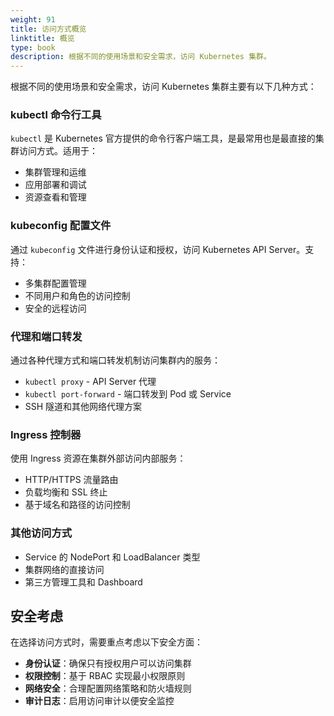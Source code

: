 ```yaml
---
weight: 91
title: 访问方式概览
linktitle: 概览
type: book
description: 根据不同的使用场景和安全需求，访问 Kubernetes 集群。
---
```


根据不同的使用场景和安全需求，访问 Kubernetes 集群主要有以下几种方式：

### kubectl 命令行工具

`kubectl` 是 Kubernetes 官方提供的命令行客户端工具，是最常用也是最直接的集群访问方式。适用于：

- 集群管理和运维
- 应用部署和调试
- 资源查看和管理

### kubeconfig 配置文件

通过 `kubeconfig` 文件进行身份认证和授权，访问 Kubernetes API Server。支持：

- 多集群配置管理
- 不同用户和角色的访问控制
- 安全的远程访问

### 代理和端口转发

通过各种代理方式和端口转发机制访问集群内的服务：

- `kubectl proxy` - API Server 代理
- `kubectl port-forward` - 端口转发到 Pod 或 Service
- SSH 隧道和其他网络代理方案

### Ingress 控制器

使用 Ingress 资源在集群外部访问内部服务：

- HTTP/HTTPS 流量路由
- 负载均衡和 SSL 终止
- 基于域名和路径的访问控制

### 其他访问方式

- Service 的 NodePort 和 LoadBalancer 类型
- 集群网络的直接访问
- 第三方管理工具和 Dashboard

## 安全考虑

在选择访问方式时，需要重点考虑以下安全方面：

- **身份认证**：确保只有授权用户可以访问集群
- **权限控制**：基于 RBAC 实现最小权限原则
- **网络安全**：合理配置网络策略和防火墙规则
- **审计日志**：启用访问审计以便安全监控

